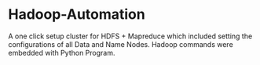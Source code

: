 # Hadoop-Automation
A one click setup cluster for HDFS + Mapreduce which included setting the configurations of all Data and Name Nodes. Hadoop commands were embedded with Python Program.
